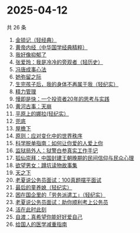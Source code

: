 # 2025-04-12

共 26 条

<!-- BEGIN WEREAD -->
<!-- 最后更新时间 2025-04-12 09:13:50 +0800 -->
1. [金锁记（轻经典）](https://weread.qq.com/web/bookDetail/d1b325f0813ab9d6ag012d44)
1. [黄帝内经（中华国学经典精粹）](https://weread.qq.com/web/bookDetail/5e232c20718443d55e2b9e6)
1. [我好像抑郁了](https://weread.qq.com/web/bookDetail/1c032c20813ab9c7cg0178f4)
1. [张爱玲：我是冷冷的旁观者（轻历史）](https://weread.qq.com/web/bookDetail/af932f20813ab9acdg0127a3)
1. [冯唐成事心法](https://weread.qq.com/web/bookDetail/f2e328e072182b15f2e7179)
1. [她弥留之际](https://weread.qq.com/web/bookDetail/df032fd0813ab9cf2g016664)
1. [生完孩子后，我的身体不再属于我（轻纪实）](https://weread.qq.com/web/bookDetail/89232a40813ab9cb3g018f2f)
1. [精力管理](https://weread.qq.com/web/bookDetail/4263296071f8f0464264d41)
1. [慢即是快：一个投资者20年的思考与实践](https://weread.qq.com/web/bookDetail/fb2329d0813ab9cb8g0171c0)
1. [黄河古事：天崩](https://weread.qq.com/web/bookDetail/55532930813ab9ce5g01675f)
1. [平原上的娜拉(轻纪实）](https://weread.qq.com/web/bookDetail/f7932bf0813ab9d2eg012157)
1. [兜底](https://weread.qq.com/web/bookDetail/69f32160813ab9718g011b1b)
1. [屋檐下](https://weread.qq.com/web/bookDetail/1df32b10813ab9cafg014f54)
1. [原则：应对变化中的世界秩序](https://weread.qq.com/web/bookDetail/19332dd0728b621d193d571)
1. [科学脱单指南：如何让你爱的人爱上你](https://weread.qq.com/web/bookDetail/970323b0813ab9cb8g012f8a)
1. [监狱局外人：狱警白参真实工作手记](https://weread.qq.com/web/bookDetail/d7232e50813ab9d26g017039)
1. [狐仙崇拜：中国封建王朝晚期的民间信仰与民众心理](https://weread.qq.com/web/bookDetail/535324c0813ab9cf3g0128a8)
1. [欲望男女：蹲坑读物故事集](https://weread.qq.com/web/bookDetail/f83320a0813ab9c90g015c2e)
1. [天之下](https://weread.qq.com/web/bookDetail/4de326a0721770aa4de95f4)
1. [老夏说公务员面试：100真题摆平面试](https://weread.qq.com/web/bookDetail/e5832a40813ab7181g011041)
1. [最后的童养媳（轻纪实）](https://weread.qq.com/web/bookDetail/2e132f30813ab9cfeg0188b3)
1. [困在国企里的「劳务派遣工」（轻纪实）](https://weread.qq.com/web/bookDetail/07d32c40813ab9d11g017900)
1. [老夏说公务员面试：助你顺利考上公务员](https://weread.qq.com/web/bookDetail/40132580718ea5624013f94)
1. [活在此时此刻](https://weread.qq.com/web/bookDetail/e283207071728722e28cb43)
1. [自渡：真希望你能好好爱自己](https://weread.qq.com/web/bookDetail/1fb32b80813ab8764g0175d9)
1. [给国人的医学减重指南](https://weread.qq.com/web/bookDetail/ed1324f0813ab91d5g013e7f)
<!-- END WEREAD -->